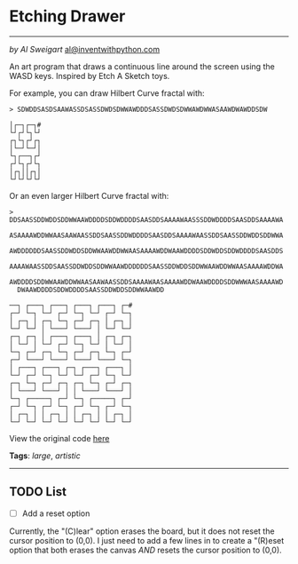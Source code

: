 # Etching Drawer
___
_by Al Sweigart_ [al@inventwithpython.com](mailto:al@inventwithpython.com)

An art program that draws a continuous line around the screen using the WASD keys. Inspired by Etch A Sketch toys.

For example, you can draw Hilbert Curve fractal with:
```
> SDWDDSASDSAAWASSDSASSDWDSDWWAWDDDSASSDWDSDWWAWDWWASAAWDWAWDDSDW

│┌─┐┌─┐#                                                                       
└┘┌┘└┐└┘                                                                       
┌┐└┐┌┘┌┐                                                                       
│└─┘└─┘│                                                                       
└┐┌──┐┌┘                                                                       
┌┘└┐┌┘└┐                                                                       
│┌┐││┌┐│                                                                       
└┘└┘└┘└┘    
```

Or an even larger Hilbert Curve fractal with:
```
> DDSAASSDDWDDSDDWWAAWDDDDSDDWDDDDSAASDDSAAAAWAASSSDDWDDDDSAASDDSAAAAWA
  ASAAAAWDDWWAASAAWAASSDDSAASSDDWDDDDSAASDDSAAAAWAASSDDSAASSDDWDDSDDWWA
  AWDDDDDDSAASSDDWDDSDDWWAAWDDWWAASAAAAWDDWAAWDDDDSDDWDDSDDWDDDDSAASDDS
  AAAAWAASSDDSAASSDDWDDSDDWWAAWDDDDDDSAASSDDWDDSDDWWAAWDDWWAASAAAAWDDWA
  AWDDDDSDDWWAAWDDWWAASAAWAASSDDSAAAAWAASAAAAWDDWAAWDDDDSDDWWWAASAAAAWD
  DWAAWDDDDSDDWDDDDSAASSDDWDDSDDWWAAWDD

──┐ ┌───┐ ┌───┐ ┌───┐ ┌───┐ ┌─#                                                
┌─┘ └─┐ └─┘ ┌─┘ └─┐ └─┘ ┌─┘ └─┐                                                
│ ┌─┐ │ ┌─┐ └─┐ ┌─┘ ┌─┐ │ ┌─┐ │                                                
└─┘ └─┘ │ └───┘ └───┘ │ └─┘ └─┘                                                
┌─┐ ┌─┐ │ ┌───┐ ┌───┐ │ ┌─┐ ┌─┐                                                
│ └─┘ │ └─┘ ┌─┘ └─┐ └─┘ │ └─┘ │                                                
└─┐ ┌─┘ ┌─┐ └─┐ ┌─┘ ┌─┐ └─┐ ┌─┘                                                
┌─┘ └───┘ └───┘ └───┘ └───┘ └─┐                                                
│ ┌───┐ ┌───┐ ┌─┐ ┌───┐ ┌───┐ │                                                
└─┘ ┌─┘ └─┐ └─┘ └─┘ ┌─┘ └─┐ └─┘                                                
┌─┐ └─┐ ┌─┘ ┌─┐ ┌─┐ └─┐ ┌─┘ ┌─┐                                                
│ └───┘ └───┘ │ │ └───┘ └───┘ │                                                
└─┐ ┌─────┐ ┌─┘ └─┐ ┌─────┐ ┌─┘                                                
┌─┘ └─┐ ┌─┘ └─┐ ┌─┘ └─┐ ┌─┘ └─┐                                                
│ ┌─┐ │ │ ┌─┐ │ │ ┌─┐ │ │ ┌─┐ │                                                
└─┘ └─┘ └─┘ └─┘ └─┘ └─┘ └─┘ └─┘  
```

View the original code [here](https://nostarch.com/big-book-small-python-projects)

**Tags**: _large_, _artistic_

___

## TODO List

* [ ] Add a reset option

Currently, the "(C)lear" option erases the board, but it does not reset the cursor position to (0,0). I just need to add
a few lines in to create a "(R)eset option that both erases the canvas _AND_ resets the cursor position to (0,0).
